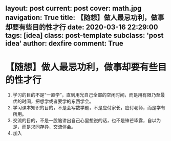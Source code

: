 layout: post
current: post
cover:  math.jpg
navigation: True
title: 【随想】做人最忌功利，做事却要有些目的性才行
date: 2020-03-16 22:29:00
tags: [idea]
class: post-template
subclass: 'post idea'
author: dexfire
comment: True
---

# 【随想】做人最忌功利，做事却要有些目的性才行

1. 学习的目的不是“一直学”，直到用光自己全部的空闲时间，而是用有限乃至最优的时间，把想学或者要学的东西学会。  
2. 学习课本知识的目的，不是会写数学题，不是应付家长，应付老师，而是学有所用。  
3. 交流的目的，不是一股脑讲出自己心里想说的话，也不是锋芒毕露，自以为是，而是求同存异，交流体会。
4. 加入

